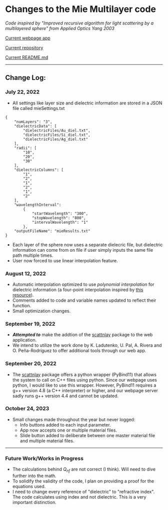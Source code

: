 # Changes to the Mie Multilayer code

*Code inspired by "Improved recursive algorithm for light scattering by a multilayered sphere" from Applied Optics Yang 2003*

[Current webpage app](http://ywangcomp.org/multilayer.html)

[Current repository](https://github.com/kombatEldridge/mieMultilayer/blob/194876399626b4e6be7a885a2d7a52cd65974582/mieMultilayer.py)

[Current README.md](https://kombateldridge.github.io/2022/07/22/Mie-Multilayer-Jupyter-Notebook.html)

---

## Change Log:

### July 22, 2022

* All settings like layer size and dielectric information are stored in a JSON file called mieSettings.txt


```
{
    "numLayers": "3",
    "dielectricData": [
        "dielectricFiles/Au_diel.txt",
        "dielectricFiles/Si_diel.txt",
        "dielectricFiles/Ag_diel.txt"
    ],
    "radii": [
        "10",
        "20",
        "30"
    ],
    "dielectricColumns": [
        "1",
        "2",
        "1",
        "2",
        "1",
        "2"
    ],
    "wavelengthInterval": 
        {
            "startWavelength": "300",
            "stopWavelength": "800",
            "intervalWavelength": "1"
        },
    "outputFileName": "mieResults.txt"
}
```

* Each layer of the sphere now uses a separate dielecric file, but dielectric information can come from on file if user simply inputs the same file path multiple times.
* User now forced to use linear interpolation feature.

### August 12, 2022

* Automatic interpolation optimized to use *polynomial interpolation* for dielectric information (a four-point interpolation inspired by [this resource](https://www.appstate.edu/~grayro/comphys/lecture4_11.pdf)).
* Comments added to code and variable names updated to reflect their function.
* Small optimization changes.

### September 19, 2022

* ***Attempted to*** make the addtion of the [scattnlay](https://github.com/ovidiopr/scattnlay) package to the web application.
* We intend to utilize the work done by K. Ladutenko, U. Pal, A. Rivera and O. Peña-Rodríguez to offer additional tools through our web app.

### September 20, 2022
* The [scattnlay](https://github.com/ovidiopr/scattnlay) package offers a python wrapper (PyBind11) that allows the system to call on C++ files using python. Since our webpage uses python, I would like to use this wrapper. However, PyBind11 requires a g++ version 4.8 (a C++ interpreter) or higher, and our webpage server sadly runs g++ version 4.4 and cannot be updated.

### October 24, 2023
* Small changes made throughout the year but never logged:
    * Info buttons added to each input parameter.
    * App now accepts one or multiple material files.
    * Slide button added to deliberate between one master material file and multiple material files.

---

### Future Work/Works in Progress
    
* The calculations behind $Q_{nf}$ are not correct (I think). Will need to dive further into the math.
* To solidify the validity of the code, I plan on providing a proof for the equations used.
* I need to change every reference of "dielectric" to "refractive index". The code calculates using index and not dielectric. This is a very important distinction. 
